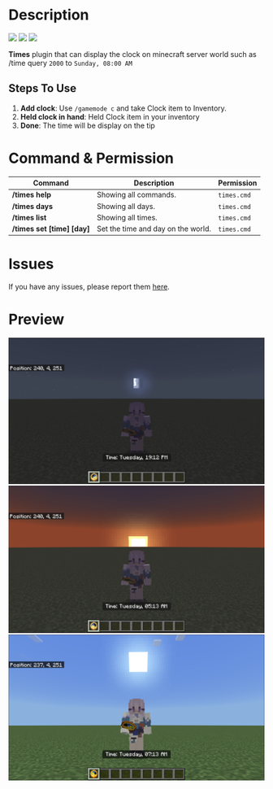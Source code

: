 # Description
[![](https://poggit.pmmp.io/shield.state/Times)](https://poggit.pmmp.io/p/Times)
[![](https://poggit.pmmp.io/shield.dl/Times)](https://poggit.pmmp.io/p/Times)
[![](https://poggit.pmmp.io/shield.api/Times)](https://poggit.pmmp.io/p/Times)

**Times** plugin that can display the clock on minecraft server world such as /time query `2000` to `Sunday, 08:00 AM`

## Steps To Use
1. **Add clock**: Use `/gamemode c` and take Clock item to Inventory.
2. **Held clock in hand**: Held Clock item in your inventory
3. **Done**: The time will be display on the tip

# Command & Permission

| Command                     | Description                                                                                                                  | Permission  |
|-----------------------------|------------------------------------------------------------------------------------------------------------------------------|-------------|
| **/times help**             | Showing all commands.                                                                                                        | `times.cmd` |
| **/times days**             | Showing all days.                                                                                                            | `times.cmd` |
| **/times list**             | Showing all times.                                                                                                           | `times.cmd` |
| **/times set [time] [day]** | Set the time and day on the world.                                                                                                                        | `times.cmd` |

# Issues

If you have any issues, please report them [here](https://github.com/pixelwhiz/Times/issues/new).

# Preview

![Preview 1](https://github.com/pixelwhiz/Times/blob/master/assets/prev1.png)
![Preview 2](https://github.com/pixelwhiz/Times/blob/master/assets/prev2.png)
![Preview 3](https://github.com/pixelwhiz/Times/blob/master/assets/prev3.png)

